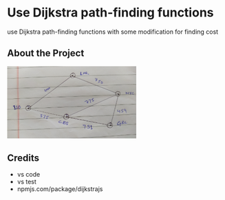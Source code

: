 # Use Dijkstra path-finding functions

use Dijkstra path-finding functions with some modification for finding cost

## About the Project

<img src="https://raw.githubusercontent.com/Asifcreative/React-problem/main/IMG_20211204_124725.jpg" alt="drawing" width="300"/>

## Credits

- vs code
- vs test
- npmjs.com/package/dijkstrajs
